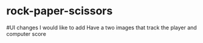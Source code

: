 # rock-paper-scissors

#UI changes I would like to add
Have a two images that track the player and computer score 
